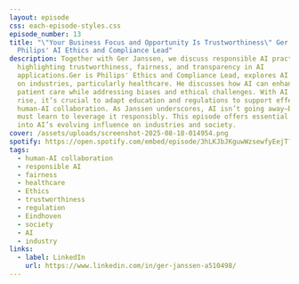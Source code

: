 ```yaml
---
layout: episode
css: each-episode-styles.css
episode_number: 13
title: "\"Your Business Focus and Opportunity Is Trustworthiness\" Ger Janssen,
  Philips' AI Ethics and Compliance Lead"
description: Together with Ger Janssen, we discuss responsible AI practices,
  highlighting trustworthiness, fairness, and transparency in AI
  applications.Ger is Philips' Ethics and Compliance Lead, explores AI’s impact
  on industries, particularly healthcare. He discusses how AI can enhance
  patient care while addressing biases and ethical challenges. With AI's rapid
  rise, it’s crucial to adapt education and regulations to support effective
  human-AI collaboration. As Janssen underscores, AI isn’t going away—businesses
  must learn to leverage it responsibly. This episode offers essential insights
  into AI’s evolving influence on industries and society.
cover: /assets/uploads/screenshot-2025-08-18-014954.png
spotify: https://open.spotify.com/embed/episode/3hLKJbJKguwWzsewfyEejT?utm_source=generator
tags:
  - human-AI collaboration
  - responsible AI
  - fairness
  - healthcare
  - Ethics
  - trustworthiness
  - regulation
  - Eindhoven
  - society
  - AI
  - industry
links:
  - label: LinkedIn
    url: https://www.linkedin.com/in/ger-janssen-a510498/
---
```

